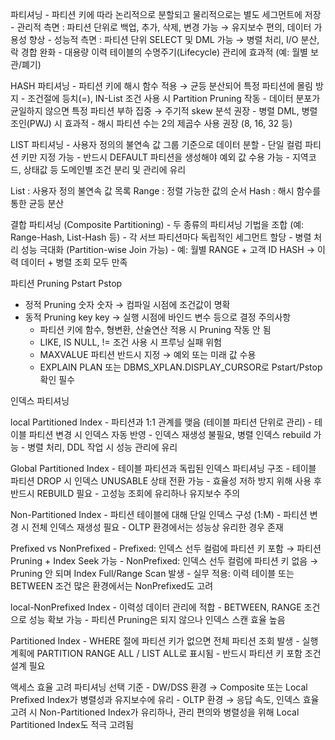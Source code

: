 파티셔닝
    - 파티션 키에 따라 논리적으로 분할되고 물리적으로는 별도 세그먼트에 저장
    - 관리적 측면 : 파티션 단위로 백업, 추가, 삭제, 변경 가능 → 유지보수 편의, 데이터 가용성 향상
    - 성능적 측면 : 파티션 단위 SELECT 및 DML 가능 → 병렬 처리, I/O 분산, 락 경합 완화
    - 대용량 이력 테이블의 수명주기(Lifecycle) 관리에 효과적 (예: 월별 보관/폐기)

HASH 파티셔닝
    - 파티션 키에 해시 함수 적용 → 균등 분산되어 특정 파티션에 몰림 방지
    - 조건절에 등치(=), IN-List 조건 사용 시 Partition Pruning 작동
    - 데이터 분포가 균일하지 않으면 특정 파티션 부하 집중 → 주기적 skew 분석 권장
    - 병렬 DML, 병렬 조인(PWJ) 시 효과적
    - 해시 파티션 수는 2의 제곱수 사용 권장 (8, 16, 32 등)

LIST 파티셔닝
    - 사용자 정의의 불연속 값 그룹 기준으로 데이터 분할
    - 단일 컬럼 파티션 키만 지정 가능
    - 반드시 DEFAULT 파티션을 생성해야 예외 값 수용 가능
    - 지역코드, 상태값 등 도메인별 조건 분리 및 관리에 유리

List : 사용자 정의 불연속 값 목록
Range : 정렬 가능한 값의 순서
Hash : 해시 함수를 통한 균등 분산

결합 파티셔닝 (Composite Partitioning)
    - 두 종류의 파티셔닝 기법을 조합 (예: Range-Hash, List-Hash 등)
    - 각 서브 파티션마다 독립적인 세그먼트 할당
    - 병렬 처리 성능 극대화 (Partition-wise Join 가능)
    - 예: 월별 RANGE + 고객 ID HASH → 이력 데이터 + 병렬 조회 모두 만족

파티션 Pruning
                    Pstart  Pstop
- 정적 Pruning     숫자    숫자       → 컴파일 시점에 조건값이 명확
- 동적 Pruning     key     key        → 실행 시점에 바인드 변수 등으로 결정
주의사항
    - 파티션 키에 함수, 형변환, 산술연산 적용 시 Pruning 작동 안 됨
    - LIKE, IS NULL, != 조건 사용 시 프루닝 실패 위험
    - MAXVALUE 파티션 반드시 지정 → 예외 또는 미래 값 수용
    - EXPLAIN PLAN 또는 DBMS_XPLAN.DISPLAY_CURSOR로 Pstart/Pstop 확인 필수

인덱스 파티셔닝

local Partitioned Index
    - 파티션과 1:1 관계를 맺음 (테이블 파티션 단위로 관리)
    - 테이블 파티션 변경 시 인덱스 자동 반영
    - 인덱스 재생성 불필요, 병렬 인덱스 rebuild 가능
    - 병렬 처리, DDL 작업 시 성능 관리에 유리

Global Partitioned Index
    - 테이블 파티션과 독립된 인덱스 파티셔닝 구조
    - 테이블 파티션 DROP 시 인덱스 UNUSABLE 상태 전환 가능
    - 효율성 저하 방지 위해 사용 후 반드시 REBUILD 필요
    - 고성능 조회에 유리하나 유지보수 주의

Non-Partitioned Index
    - 파티션 테이블에 대해 단일 인덱스 구성 (1:M)
    - 파티션 변경 시 전체 인덱스 재생성 필요
    - OLTP 환경에서는 성능상 유리한 경우 존재

Prefixed vs NonPrefixed
    - Prefixed: 인덱스 선두 컬럼에 파티션 키 포함 → 파티션 Pruning + Index Seek 가능
    - NonPrefixed: 인덱스 선두 컬럼에 파티션 키 없음 → Pruning 안 되며 Index Full/Range Scan 발생
    - 실무 적용: 이력 테이블 또는 BETWEEN 조건 많은 환경에서는 NonPrefixed도 고려

local-NonPrefixed Index
    - 이력성 데이터 관리에 적합
    - BETWEEN, RANGE 조건으로 성능 확보 가능
    - 파티션 Pruning은 되지 않으나 인덱스 스캔 효율 높음

Partitioned Index
    - WHERE 절에 파티션 키가 없으면 전체 파티션 조회 발생
    - 실행계획에 PARTITION RANGE ALL / LIST ALL로 표시됨
    - 반드시 파티션 키 포함 조건 설계 필요

액세스 효율 고려 파티셔닝 선택 기준
    - DW/DSS 환경 → Composite 또는 Local Prefixed Index가 병렬성과 유지보수에 유리
    - OLTP 환경   → 응답 속도, 인덱스 효율 고려 시 Non-Partitioned Index가 유리하나,
                    관리 편의와 병렬성을 위해 Local Partitioned Index도 적극 고려됨

